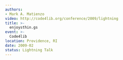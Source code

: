 ```yaml
---
authors:
- Mark A. Matienzo
video: http://code4lib.org/conference/2009/lightning
title: >-
  enjoysthin.gs
event: >-
  Code4lib
location: Providence, RI
date: 2009-02
status: Lightning Talk
---
```

